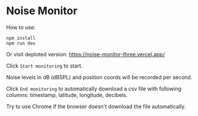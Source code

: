 # Noise Monitor

How to use:

```
npm install
npm run dev
```
Or visit deploted version: https://noise-monitor-three.vercel.app/

Click `Start monitoring` to start.

Noise levels in dB (dBSPL) and position coords will be recorded per second.

Click `End monitoring` to automatically download a csv file with following columns: timestamp, latitude, longitude, decibels. 

Try to use Chrome if the browser doesn't download the file automatically.
